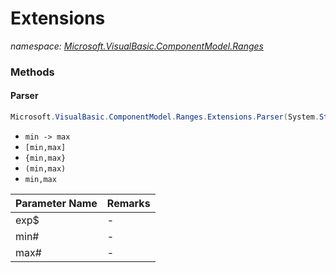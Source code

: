 ﻿# Extensions
_namespace: [Microsoft.VisualBasic.ComponentModel.Ranges](./index.md)_





### Methods

#### Parser
```csharp
Microsoft.VisualBasic.ComponentModel.Ranges.Extensions.Parser(System.String,System.Double@,System.Double@)
```
+ ``min -> max``
 + ``[min,max]``
 + ``{min,max}``
 + ``(min,max)``
 + ``min,max``

|Parameter Name|Remarks|
|--------------|-------|
|exp$|-|
|min#|-|
|max#|-|



